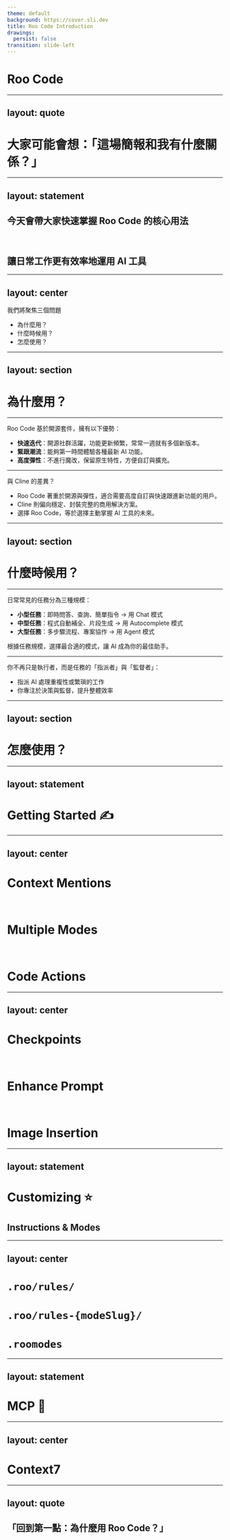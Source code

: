 ```yaml
---
theme: default
background: https://cover.sli.dev
title: Roo Code Introduction
drawings:
  persist: false
transition: slide-left
---
```


# Roo Code

---
layout: quote
---

# 大家可能會想：「這場簡報和我有什麼關係？」

---
layout: statement
---

## 今天會帶大家快速掌握 **Roo Code** 的核心用法

<br/>

## 讓日常工作更有效率地運用 AI 工具

---
layout: center
---

我們將聚焦三個問題

- 為什麼用？
- 什麼時候用？
- 怎麼使用？

---
layout: section
---

# 為什麼用？

---

Roo Code 基於開源套件，擁有以下優勢：

- **快速迭代**：開源社群活躍，功能更新頻繁，常常一週就有多個新版本。
- **緊跟潮流**：能夠第一時間體驗各種最新 AI 功能。
- **高度彈性**：不進行魔改，保留原生特性，方便自訂與擴充。

---

與 Cline 的差異？

- Roo Code 著重於開源與彈性，適合需要高度自訂與快速跟進新功能的用戶。
- Cline 則偏向穩定、封裝完整的商用解決方案。
- 選擇 Roo Code，等於選擇主動掌握 AI 工具的未來。


---
layout: section
---

# 什麼時候用？

---

日常常見的任務分為三種規模：

- **小型任務**：即時問答、查詢、簡單指令 → 用 Chat 模式
- **中型任務**：程式自動補全、片段生成 → 用 Autocomplete 模式
- **大型任務**：多步驟流程、專案協作 → 用 Agent 模式

根據任務規模，選擇最合適的模式，讓 AI 成為你的最佳助手。

---

你不再只是執行者，而是任務的「指派者」與「監督者」：

- 指派 AI 處理重複性或繁瑣的工作
- 你專注於決策與監督，提升整體效率

---
layout: section
---

# 怎麼使用？

---
layout: statement
---

# Getting Started ✍️

---
layout: center
---

# Context Mentions
<br/>

# Multiple Modes
<br/>

# Code Actions

---
layout: center
---

# Checkpoints
<br/>

# Enhance Prompt
<br/>

# Image Insertion

---
layout: statement
---

# Customizing ⭐

## Instructions & Modes

---
layout: center
---

# `.roo/rules/`
# `.roo/rules-{modeSlug}/`
# `.roomodes`

---
layout: statement
---

# MCP 🚀

---
layout: center
---

# Context7

---
layout: quote
---

## 「回到第一點：為什麼用 Roo Code？」
